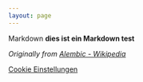 ```yaml
---
layout: page
---
```


Markdown **dies ist ein Markdown test**

_Originally from [Alembic - Wikipedia](https://en.wikipedia.org/wiki/Alembic)_


<a href="" onclick="reconsider()">Cookie Einstellungen</a>

